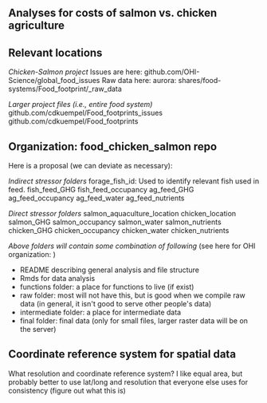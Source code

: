 ## Analyses for costs of salmon vs. chicken agriculture

## Relevant locations

*Chicken-Salmon project*
Issues are here: github.com/OHI-Science/global_food_issues
Raw data here: aurora: shares/food-systems/Food_footprint/_raw_data

*Larger project files (i.e., entire food system)*
github.com/cdkuempel/Food_footprints_issues
github.com/cdkuempel/Food_footprints


## Organization: food_chicken_salmon repo
Here is a proposal (we can deviate as necessary):

*Indirect stressor folders*
forage_fish_id: Used to identify relevant fish used in feed.
fish_feed_GHG
fish_feed_occupancy
ag_feed_GHG
ag_feed_occupancy
ag_feed_water
ag_feed_nutrients

*Direct stressor folders* 
salmon_aquaculture_location
chicken_location
salmon_GHG
salmon_occupancy
salmon_water
salmon_nutrients
chicken_GHG
chicken_occupancy
chicken_water
chicken_nutrients

*Above folders will contain some combination of following*
(see here for OHI organization: )

* README describing general analysis and file structure
* Rmds for data analysis
* functions folder: a place for functions to live (if exist)
* raw folder: most will not have this, but is good when we compile raw data (in general, it isn't good to serve other people's data)
* intermediate folder: a place for intermediate data
* final folder: final data (only for small files, larger raster data will be on the server)


## Coordinate reference system for spatial data
What resolution and coordinate reference system?
I like equal area, but probably better to use lat/long and resolution that everyone else uses for consistency (figure out what this is)